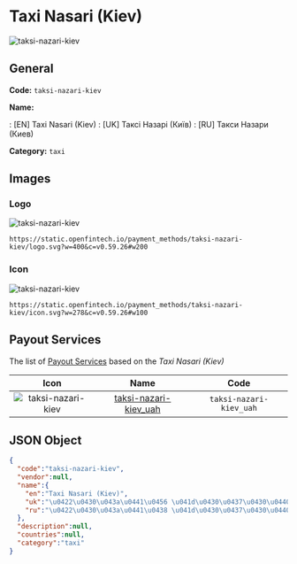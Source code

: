 
# Taxi Nasari (Kiev) 
![taksi-nazari-kiev](https://static.openfintech.io/payment_methods/taksi-nazari-kiev/logo.svg?w=400&c=v0.59.26#w200)  

## General 
**Code:** `taksi-nazari-kiev` 
 
**Name:** 
 
:	[EN] Taxi Nasari (Kiev) 
:	[UK] Таксі Назарі (Київ) 
:	[RU] Такси Назари (Киев) 
 
**Category:** `taxi` 
 

## Images 

### Logo 
![taksi-nazari-kiev](https://static.openfintech.io/payment_methods/taksi-nazari-kiev/logo.svg?w=400&c=v0.59.26#w200)  

```
https://static.openfintech.io/payment_methods/taksi-nazari-kiev/logo.svg?w=400&c=v0.59.26#w200
```  

### Icon 
![taksi-nazari-kiev](https://static.openfintech.io/payment_methods/taksi-nazari-kiev/icon.svg?w=278&c=v0.59.26#w100)  

```
https://static.openfintech.io/payment_methods/taksi-nazari-kiev/icon.svg?w=278&c=v0.59.26#w100
```  

## Payout Services 
 
The list of [Payout Services](/payout-services/) based on the _Taxi Nasari (Kiev)_ 

|Icon|Name|Code| 
|:---:|:---:|:---:| 
|![taksi-nazari-kiev](https://static.openfintech.io/payout_methods/taksi-nazari-kiev/icon.svg?w=278&c=v0.59.26#w40) |[taksi-nazari-kiev_uah](/payout-services/taksi-nazari-kiev_uah/)|`taksi-nazari-kiev_uah`| 
 

## JSON Object 

```json
{
  "code":"taksi-nazari-kiev",
  "vendor":null,
  "name":{
    "en":"Taxi Nasari (Kiev)",
    "uk":"\u0422\u0430\u043a\u0441\u0456 \u041d\u0430\u0437\u0430\u0440\u0456 (\u041a\u0438\u0457\u0432)",
    "ru":"\u0422\u0430\u043a\u0441\u0438 \u041d\u0430\u0437\u0430\u0440\u0438 (\u041a\u0438\u0435\u0432)"
  },
  "description":null,
  "countries":null,
  "category":"taxi"
}
```  
